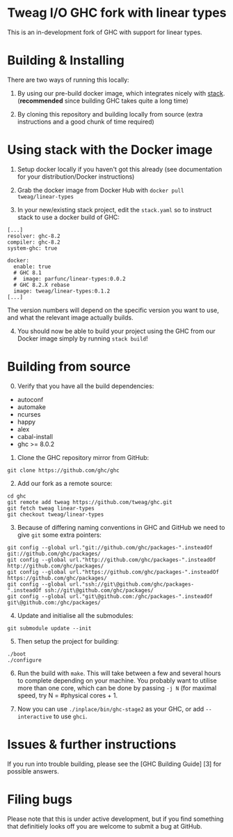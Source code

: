 Tweag I/O GHC fork with linear types
============================

This is an in-development fork of GHC with support for linear types.


Building & Installing
=====================

There are two ways of running this locally:

1. By using our pre-build docker image, which integrates nicely with [stack](https://www.haskellstack.org/). (**recommended** since building GHC takes quite a long time)

2. By cloning this repository and building locally from source (extra instructions and a good chunk of time required)


Using stack with the Docker image 
============

1. Setup docker locally if you haven't got this already (see documentation for your distribution/Docker instructions)

2. Grab the docker image from Docker Hub with `docker pull tweag/linear-types`

3. In your new/existing stack project, edit the `stack.yaml` so to instruct stack to use a docker build of GHC:

```
[...]
resolver: ghc-8.2
compiler: ghc-8.2
system-ghc: true

docker:
  enable: true
  # GHC 8.1 
  #  image: parfunc/linear-types:0.0.2
  # GHC 8.2.X rebase
  image: tweag/linear-types:0.1.2
[...]
```

The version numbers will depend on the specific version you want to use, and what the relevant image actually builds.

4. You should now be able to build your project using the GHC from our Docker image simply by running `stack build`!


Building from source
=======================

0. Verify that you have all the build dependencies:
  * autoconf
  * automake
  * ncurses
  * happy
  * alex
  * cabal-install
  * ghc >= 8.0.2 

1. Clone the GHC repository mirror from GitHub: 

  ```
  git clone https://github.com/ghc/ghc
  ```

2. Add our fork as a remote source:

  ```
  cd ghc
  git remote add tweag https://github.com/tweag/ghc.git
  git fetch tweag linear-types
  git checkout tweag/linear-types
  ```

3. Because of differing naming conventions in GHC and GitHub we need to give `git` some extra pointers:

  ```
  git config --global url."git://github.com/ghc/packages-".insteadOf     git://github.com/ghc/packages/
git config --global url."http://github.com/ghc/packages-".insteadOf    http://github.com/ghc/packages/
git config --global url."https://github.com/ghc/packages-".insteadOf   https://github.com/ghc/packages/
git config --global url."ssh://git\@github.com/ghc/packages-".insteadOf ssh://git\@github.com/ghc/packages/
git config --global url."git\@github.com:/ghc/packages-".insteadOf      git\@github.com:/ghc/packages/
  ```

4. Update and initialise all the submodules:

  ```
  git submodule update --init
  ```

5. Then setup the project for building:

  ```
  ./boot
  ./configure
  ```

6. Run the build with `make`. This will take between a few and several hours to complete depending on your machine. You probably want to utilise more than one core, which can be done by passing `-j N` (for maximal speed, try N = #physical cores + 1.

7. Now you can use `./inplace/bin/ghc-stage2` as your GHC, or add `--interactive` to use `ghci`.


Issues & further instructions
=====================

If you run into trouble building, please see the [GHC Building Guide] [3] for possible answers.


Filing bugs
===========

Please note that this is under active development, but if you find something that definitiely looks off you are welcome to submit a bug at GitHub.
